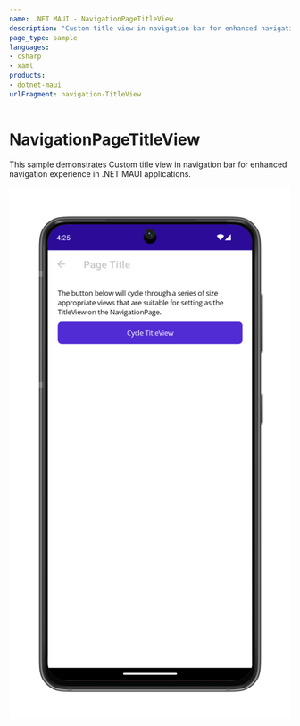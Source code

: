 ```yaml
---
name: .NET MAUI - NavigationPageTitleView
description: "Custom title view in navigation bar for enhanced navigation experience"
page_type: sample
languages:
- csharp
- xaml
products:
- dotnet-maui
urlFragment: navigation-TitleView
---
```

# NavigationPageTitleView

This sample demonstrates Custom title view in navigation bar for enhanced navigation experience in .NET MAUI applications.

![TitleView application screenshot](Screenshots/title-view.png "TitleView application screenshot")
